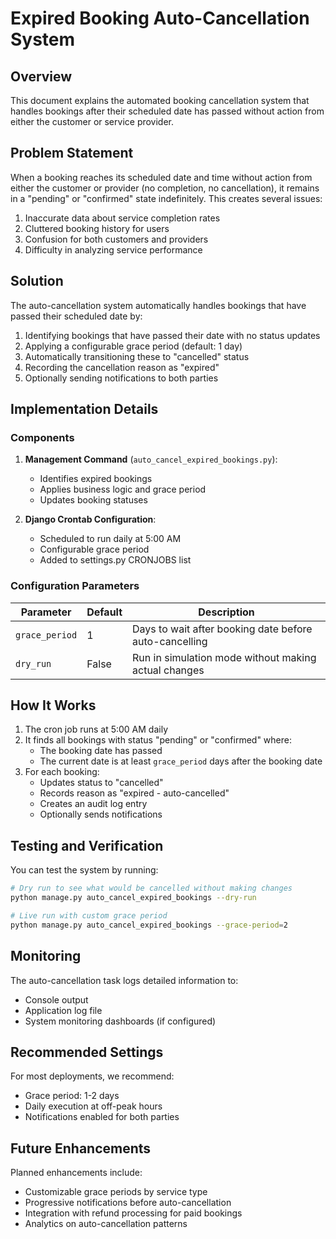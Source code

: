 # Expired Booking Auto-Cancellation System

## Overview

This document explains the automated booking cancellation system that handles bookings after their scheduled date has passed without action from either the customer or service provider.

## Problem Statement

When a booking reaches its scheduled date and time without action from either the customer or provider (no completion, no cancellation), it remains in a "pending" or "confirmed" state indefinitely. This creates several issues:

1. Inaccurate data about service completion rates
2. Cluttered booking history for users
3. Confusion for both customers and providers
4. Difficulty in analyzing service performance

## Solution

The auto-cancellation system automatically handles bookings that have passed their scheduled date by:

1. Identifying bookings that have passed their date with no status updates
2. Applying a configurable grace period (default: 1 day)
3. Automatically transitioning these to "cancelled" status
4. Recording the cancellation reason as "expired"
5. Optionally sending notifications to both parties

## Implementation Details

### Components

1. **Management Command** (`auto_cancel_expired_bookings.py`):
   - Identifies expired bookings
   - Applies business logic and grace period
   - Updates booking statuses

2. **Django Crontab Configuration**:
   - Scheduled to run daily at 5:00 AM
   - Configurable grace period
   - Added to settings.py CRONJOBS list

### Configuration Parameters

| Parameter | Default | Description |
|-----------|---------|-------------|
| `grace_period` | 1 | Days to wait after booking date before auto-cancelling |
| `dry_run` | False | Run in simulation mode without making actual changes |

## How It Works

1. The cron job runs at 5:00 AM daily
2. It finds all bookings with status "pending" or "confirmed" where:
   - The booking date has passed
   - The current date is at least `grace_period` days after the booking date
3. For each booking:
   - Updates status to "cancelled"
   - Records reason as "expired - auto-cancelled"
   - Creates an audit log entry
   - Optionally sends notifications

## Testing and Verification

You can test the system by running:

```bash
# Dry run to see what would be cancelled without making changes
python manage.py auto_cancel_expired_bookings --dry-run

# Live run with custom grace period
python manage.py auto_cancel_expired_bookings --grace-period=2
```

## Monitoring

The auto-cancellation task logs detailed information to:

- Console output
- Application log file
- System monitoring dashboards (if configured)

## Recommended Settings

For most deployments, we recommend:

- Grace period: 1-2 days
- Daily execution at off-peak hours
- Notifications enabled for both parties

## Future Enhancements

Planned enhancements include:

- Customizable grace periods by service type
- Progressive notifications before auto-cancellation
- Integration with refund processing for paid bookings
- Analytics on auto-cancellation patterns
